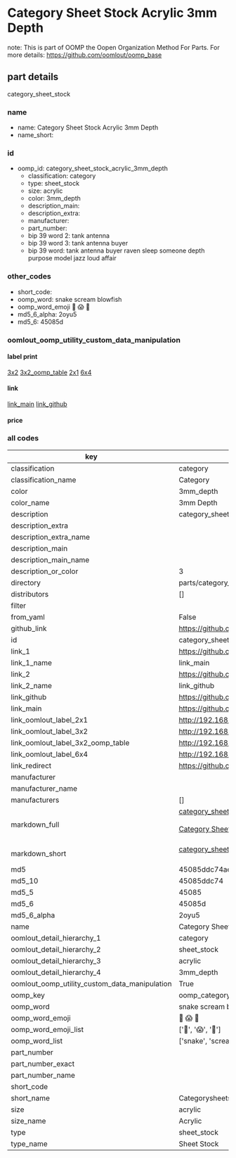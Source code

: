 # Category Sheet Stock Acrylic 3mm Depth  

note: This is part of OOMP the Oopen Organization Method For Parts. For more details: https://github.com/oomlout/oomp_base

##  part details
  



category_sheet_stock



### name
* name: Category Sheet Stock Acrylic 3mm Depth
* name_short: 
### id
* oomp_id: category_sheet_stock_acrylic_3mm_depth
  * classification: category
  * type: sheet_stock
  * size: acrylic
  * color: 3mm_depth
  * description_main: 
  * description_extra: 
  * manufacturer: 
  * part_number: 
  * bip 39 word 2: tank antenna
  * bip 39 word 3: tank antenna buyer
  * bip 39 word: tank antenna buyer raven sleep someone depth purpose model jazz loud affair

### other_codes
* short_code: 
* oomp_word: snake scream blowfish
* oomp_word_emoji :snake: :scream: :blowfish:
* md5_6_alpha: 2oyu5
* md5_6: 45085d






### oomlout_oomp_utility_custom_data_manipulation
#### label print
[3x2](http://192.168.1.245:1112/?label=oomp%202oyu5)
[3x2_oomp_table](http://192.168.1.108:1112/?label=oomp%202oyu5)
[2x1](http://192.168.1.242:1112/?label=oomp%202oyu5)
[6x4](http://192.168.1.55:1112/?label=oomp%202oyu5)    

#### link

[link_main](https://github.com/oomlout/oomlout_oomp_version_1_messy/tree/main/parts/category_sheet_stock_acrylic_3mm_depth) [link_github](https://github.com/oomlout/oomlout_oomp_version_1_messy/tree/main/parts/category_sheet_stock_acrylic_3mm_depth)                             

#### price







### all codes 
| key | value |  
| --- | --- |  
| classification | category |  
| classification_name | Category |  
| color | 3mm_depth |  
| color_name | 3mm Depth |  
| description | category_sheet_stock |  
| description_extra |  |  
| description_extra_name |  |  
| description_main |  |  
| description_main_name |  |  
| description_or_color | 3  |  
| directory | parts/category_sheet_stock_acrylic_3mm_depth |  
| distributors | [] |  
| filter |  |  
| from_yaml | False |  
| github_link | https://github.com/oomlout/oomlout_oomp_part_src/tree/main/parts/category_sheet_stock_acrylic_3mm_depth |  
| id | category_sheet_stock_acrylic_3mm_depth |  
| link_1 | https://github.com/oomlout/oomlout_oomp_version_1_messy/tree/main/parts/category_sheet_stock_acrylic_3mm_depth |  
| link_1_name | link_main |  
| link_2 | https://github.com/oomlout/oomlout_oomp_version_1_messy/tree/main/parts/category_sheet_stock_acrylic_3mm_depth |  
| link_2_name | link_github |  
| link_github | https://github.com/oomlout/oomlout_oomp_version_1_messy/tree/main/parts/category_sheet_stock_acrylic_3mm_depth |  
| link_main | https://github.com/oomlout/oomlout_oomp_version_1_messy/tree/main/parts/category_sheet_stock_acrylic_3mm_depth |  
| link_oomlout_label_2x1 | http://192.168.1.242:1112/?label=oomp%202oyu5 |  
| link_oomlout_label_3x2 | http://192.168.1.245:1112/?label=oomp%202oyu5 |  
| link_oomlout_label_3x2_oomp_table | http://192.168.1.108:1112/?label=oomp%202oyu5 |  
| link_oomlout_label_6x4 | http://192.168.1.55:1112/?label=oomp%202oyu5 |  
| link_redirect | https://github.com/oomlout/oomlout_oomp_version_1_messy/tree/main/parts/category_sheet_stock_acrylic_3mm_depth |  
| manufacturer |  |  
| manufacturer_name |  |  
| manufacturers | [] |  
| markdown_full | [category_sheet_stock_acrylic_3mm_depth](none)<br>[](none)<br>[Category Sheet Stock Acrylic 3Mm Depth](none)<br><br> |  
| markdown_short | [category_sheet_stock_acrylic_3mm_depth](none)<br><br> |  
| md5 | 45085ddc74ae67673c659b263ec276ed |  
| md5_10 | 45085ddc74 |  
| md5_5 | 45085 |  
| md5_6 | 45085d |  
| md5_6_alpha | 2oyu5 |  
| name | Category Sheet Stock Acrylic 3mm Depth |  
| oomlout_detail_hierarchy_1 | category |  
| oomlout_detail_hierarchy_2 | sheet_stock |  
| oomlout_detail_hierarchy_3 | acrylic |  
| oomlout_detail_hierarchy_4 | 3mm_depth |  
| oomlout_oomp_utility_custom_data_manipulation | True |  
| oomp_key | oomp_category_sheet_stock_acrylic_3mm_depth |  
| oomp_word | snake scream blowfish |  
| oomp_word_emoji | :snake: :scream: :blowfish: |  
| oomp_word_emoji_list | [':snake:', ':scream:', ':blowfish:'] |  
| oomp_word_list | ['snake', 'scream', 'blowfish'] |  
| part_number |  |  
| part_number_exact |  |  
| part_number_name |  |  
| short_code |  |  
| short_name | Categorysheetstock |  
| size | acrylic |  
| size_name | Acrylic |  
| type | sheet_stock |  
| type_name | Sheet Stock |  
